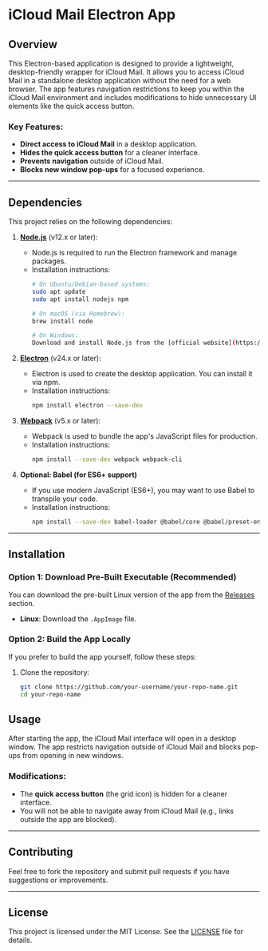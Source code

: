 
# iCloud Mail Electron App

## Overview

This Electron-based application is designed to provide a lightweight, desktop-friendly wrapper for iCloud Mail. It allows you to access iCloud Mail in a standalone desktop application without the need for a web browser. The app features navigation restrictions to keep you within the iCloud Mail environment and includes modifications to hide unnecessary UI elements like the quick access button.

### Key Features:
- **Direct access to iCloud Mail** in a desktop application.
- **Hides the quick access button** for a cleaner interface.
- **Prevents navigation** outside of iCloud Mail.
- **Blocks new window pop-ups** for a focused experience.

---

## Dependencies

This project relies on the following dependencies:

1. **[Node.js](https://nodejs.org/)** (v12.x or later):
   - Node.js is required to run the Electron framework and manage packages.
   - Installation instructions:
     ```bash
     # On Ubuntu/Debian-based systems:
     sudo apt update
     sudo apt install nodejs npm

     # On macOS (via Homebrew):
     brew install node

     # On Windows:
     Download and install Node.js from the [official website](https://nodejs.org/).
     ```

2. **[Electron](https://www.electronjs.org/)** (v24.x or later):
   - Electron is used to create the desktop application. You can install it via npm.
   - Installation instructions:
     ```bash
     npm install electron --save-dev
     ```

3. **[Webpack](https://webpack.js.org/)** (v5.x or later):
   - Webpack is used to bundle the app's JavaScript files for production.
   - Installation instructions:
     ```bash
     npm install --save-dev webpack webpack-cli
     ```

4. **Optional: Babel (for ES6+ support)**
   - If you use modern JavaScript (ES6+), you may want to use Babel to transpile your code.
   - Installation instructions:
     ```bash
     npm install --save-dev babel-loader @babel/core @babel/preset-env
     ```

---


## Installation

### Option 1: Download Pre-Built Executable (Recommended)

You can download the pre-built Linux version of the app from the [Releases](https://github.com/your-username/your-repo-name/releases) section.

- **Linux**: Download the `.AppImage` file.

### Option 2: Build the App Locally

If you prefer to build the app yourself, follow these steps:

1. Clone the repository:
   ```bash
   git clone https://github.com/your-username/your-repo-name.git
   cd your-repo-name

## Usage

After starting the app, the iCloud Mail interface will open in a desktop window. The app restricts navigation outside of iCloud Mail and blocks pop-ups from opening in new windows.

### Modifications:
- The **quick access button** (the grid icon) is hidden for a cleaner interface.
- You will not be able to navigate away from iCloud Mail (e.g., links outside the app are blocked).

---

## Contributing

Feel free to fork the repository and submit pull requests if you have suggestions or improvements.

---

## License

This project is licensed under the MIT License. See the [LICENSE](LICENSE) file for details.
